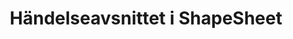 ﻿---
title: Händelseavsnittet i ShapeSheet
type: docs
weight: 240
url: /sv/net/events-section-in-the-shapesheet/
---
